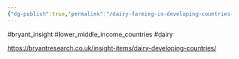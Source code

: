 ```yaml
---
{"dg-publish":true,"permalink":"/dairy-farming-in-developing-countries-could-rapidly-take-off/","created":"2024-03-10T17:13:35.000+00:00","updated":"2025-09-28T23:49:51.411+01:00"}
---
```


#bryant_insight #lower_middle_income_countries #dairy 

https://bryantresearch.co.uk/insight-items/dairy-developing-countries/

